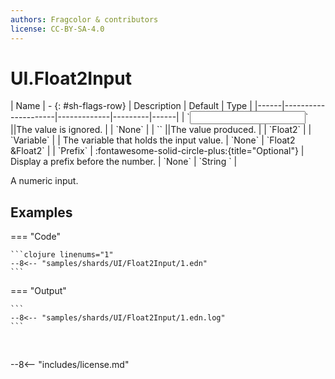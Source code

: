 ```yaml
---
authors: Fragcolor & contributors
license: CC-BY-SA-4.0
---
```



# UI.Float2Input

<div class="sh-parameters" markdown="1">
| Name | - {: #sh-flags-row} | Description | Default | Type |
|------|---------------------|-------------|---------|------|
| `<input>` ||The value is ignored. | | `None` |
| `<output>` ||The value produced. | | `Float2` |
| `Variable` |  | The variable that holds the input value. | `None` | `Float2 &Float2` |
| `Prefix` | :fontawesome-solid-circle-plus:{title="Optional"}  | Display a prefix before the number. | `None` | `String ` |

</div>

A numeric input.

## Examples

=== "Code"

    ```clojure linenums="1"
    --8<-- "samples/shards/UI/Float2Input/1.edn"
    ```

=== "Output"

    ```
    --8<-- "samples/shards/UI/Float2Input/1.edn.log"
    ```
&nbsp;

--8<-- "includes/license.md"
